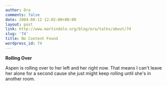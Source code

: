 ```yaml
---
author: Ora
comments: false
date: 2004-08-12 12:02:00+00:00
layout: post
link: http://www.martindale.org/blog/ora/talks/about/74
slug: '74'
title: No Content Found
wordpress_id: 74
---
```


**Rolling Over**
  
Aspen is rolling over to her left and her right now. That means I can't leave her alone for a second cause she just might keep rolling until she's in another room.
  

